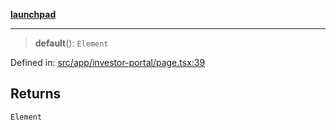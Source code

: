 [**launchpad**](index.md)

***

> **default**(): `Element`

Defined in: [src/app/investor-portal/page.tsx:39](https://github.com/victorbratov/launchpad/blob/3cec89d9fa4be2794c552b4b2e488c08b6798868/src/app/investor-portal/page.tsx#L39)

## Returns

`Element`
